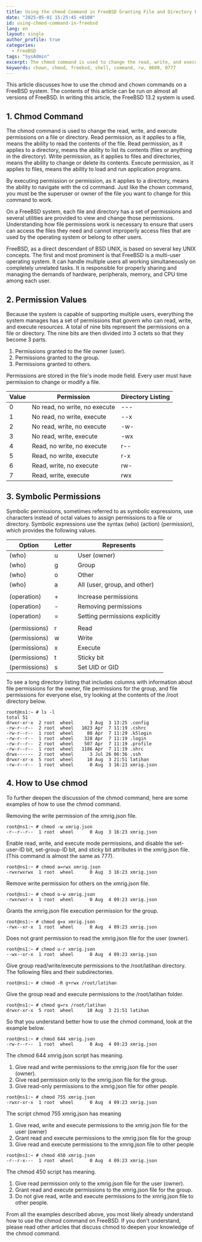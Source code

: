 ```yaml
---
title: Using the chmod Command in FreeBSD Granting File and Directory Permissions
date: "2025-05-01 15:25:45 +0100"
id: using-chmod-command-in-freebsd
lang: en
layout: single
author_profile: true
categories:
  - FreeBSD
tags: "SysAdmin"
excerpt: The chmod command is used to change the read, write, and execute permissions on a file or directory. Read permission, as it applies to files, means the ability to read the contents of the file.
keywords: chown, chmod, freebsd, shell, command, rw, 0600, 0777
---
```


This article discusses how to use the chmod and chown commands on a FreeBSD system. The contents of this article can be run on almost all versions of FreeBSD. In writing this article, the FreeBSD 13.2 system is used.

## 1. Chmod Command

The chmod command is used to change the read, write, and execute permissions on a file or directory. Read permission, as it applies to a file, means the ability to read the contents of the file. Read permission, as it applies to a directory, means the ability to list its contents (files or anything in the directory). Write permission, as it applies to files and directories, means the ability to change or delete its contents. Execute permission, as it applies to files, means the ability to load and run application programs.

By executing permission or permission, as it applies to a directory, means the ability to navigate with the cd command. Just like the chown command, you must be the superuser or owner of the file you want to change for this command to work.

On a FreeBSD system, each file and directory has a set of permissions and several utilities are provided to view and change those permissions. Understanding how file permissions work is necessary to ensure that users can access the files they need and cannot improperly access files that are used by the operating system or belong to other users.

FreeBSD, as a direct descendant of BSD UNIX, is based on several key UNIX concepts. The first and most prominent is that FreeBSD is a multi-user operating system. It can handle multiple users all working simultaneously on completely unrelated tasks. It is responsible for properly sharing and managing the demands of hardware, peripherals, memory, and CPU time among each user.

## 2. Permission Values

Because the system is capable of supporting multiple users, everything the system manages has a set of permissions that govern who can read, write, and execute resources. A total of nine bits represent the permissions on a file or directory. The nine bits are then divided into 3 octets so that they become 3 parts.

1. Permissions granted to the file owner (user).
2. Permissions granted to the group.
3. Permissions granted to others.

Permissions are stored in the file's inode mode field. Every user must have permission to change or modify a file.

| Value       | Permission          | Directory Listing        | 
| ----------- | -----------   | ----------- |
| 0          | No read, no write, no execute          | ---          |
| 1          | No read, no write, execute      | --x          |
| 2          | No read, write, no execute     | -w-          |
| 3          | No read, write, execute  | -wx          |
| 4          | Read, no write, no execute  | r--          |
| 5          | Read, no write, execute  | r-x          |
| 6          | Read, write, no execute  | rw-          |
| 7          | Read, write, execute  | rwx          |

## 3. Symbolic Permissions

Symbolic permissions, sometimes referred to as symbolic expressions, use characters instead of octal values ​​to assign permissions to a file or directory. Symbolic expressions use the syntax (who) (action) (permission), which provides the following values.

| Option       | Letter          | Represents        | 
| ----------- | -----------   | ----------- |
| (who)          | u          | User (owner)          |
| (who)          | g      | Group          |
| (who)          | o     | Other          |
| (who)          | a  | All (user, group, and other)          |
|           |   |           |
| (operation)          | +  | Increase permissions          |
| (operation)          | -  | Removing permissions          |
| (operation)          | =  | Setting permissions explicitly          |
|           |   |           |
| (permissions)          | r  | Read          |
| (permissions)          | w  | Write          |
| (permissions)          | x  | Execute          |
| (permissions)          | t  | Sticky bit          |
| (permissions)          | s  | Set UID or GID          |

To see a long directory listing that includes columns with information about file permissions for the owner, file permissions for the group, and file permissions for everyone else, try looking at the contents of the /root directory below.

```
root@ns1:~ # ls -l
total 51
drwxr-xr-x  2 root  wheel      3 Aug  3 13:25 .config
-rw-r--r--  2 root  wheel   1023 Apr  7 11:19 .cshrc
-rw-r--r--  1 root  wheel     80 Apr  7 11:29 .k5login
-rw-r--r--  1 root  wheel    328 Apr  7 11:19 .login
-rw-r--r--  2 root  wheel    507 Apr  7 11:19 .profile
-rw-r--r--  1 root  wheel   1186 Apr  7 11:19 .shrc
drwx------  2 root  wheel      3 Jul 26 06:36 .ssh
drwxr-xr-x  5 root  wheel     10 Aug  3 21:51 latihan
-rw-r--r--  1 root  wheel      0 Aug  3 16:23 xmrig.json
```

## 4. How to Use chmod

To further deepen the discussion of the chmod command, here are some examples of how to use the chmod command.

Removing the write permission of the xmrig.json file.

```
root@ns1:~ # chmod -w xmrig.json
-r--r--r--  1 root  wheel      0 Aug  3 16:23 xmrig.json
```

Enable read, write, and execute mode permissions, and disable the set-user-ID bit, set-group-ID bit, and sticky bit attributes in the xmrig.json file. (This command is almost the same as 777).

```
root@ns1:~ # chmod a=rwx xmrig.json
-rwxrwxrwx  1 root  wheel      0 Aug  3 16:23 xmrig.json
```

Remove write permission for others on the xmrig.json file.

```
root@ns1:~ # chmod o-w xmrig.json
-rwxrwxr-x  1 root  wheel      0 Aug  4 09:23 xmrig.json
```

Grants the xmrig.json file execution permission for the group.

```
root@ns1:~ # chmod g=x xmrig.json
-rwx--xr-x  1 root  wheel      0 Aug  4 09:23 xmrig.json
```

Does not grant permission to read the xmrig.json file for the user (owner).

```
root@ns1:~ # chmod u-r xmrig.json
--wx--xr-x  1 root  wheel      0 Aug  4 09:23 xmrig.json
```

Give group read/write/execute permissions to the /root/latihan directory. The following files and their subdirectories.

```
root@ns1:~ # chmod -R g+rwx /root/latihan
```

Give the group read and execute permissions to the /root/latihan folder.

```
root@ns1:~ # chmod g=rx /root/latihan
drwxr-xr-x  5 root  wheel     10 Aug  3 21:51 latihan
```

So that you understand better how to use the chmod command, look at the example below.

```
root@ns1:~ # chmod 644 xmrig.json
-rw-r--r--  1 root  wheel      0 Aug  4 09:23 xmrig.json
```

The chmod 644 xmrig.json script has meaning.
1. Give read and write permissions to the xmrig.json file for the user (owner).
2. Give read permission only to the xmrig.json file for the group.
3. Give read-only permissions to the xmrig.json file for other people.

```
root@ns1:~ # chmod 755 xmrig.json
-rwxr-xr-x  1 root  wheel      0 Aug  4 09:23 xmrig.json
```

The script chmod 755 xmrig.json has meaning
1. Give read, write and execute permissions to the xmrig.json file for the user (owner)
2. Grant read and execute permissions to the xmrig.json file for the group
2. Give read and execute permissions to the xmrig.json file to other people

```
root@ns1:~ # chmod 450 xmrig.json
-r--r-x---  1 root  wheel      0 Aug  4 09:23 xmrig.json
```

The chmod 450 script has meaning.
1. Give read permission only to the xmrig.json file for the user (owner).
2. Grant read and execute permissions to the xmrig.json file for the group.
3. Do not give read, write and execute permissions to the xmrig.json file to other people.

From all the examples described above, you most likely already understand how to use the chmod command on FreeBSD. If you don't understand, please read other articles that discuss chmod to deepen your knowledge of the chmod command.
